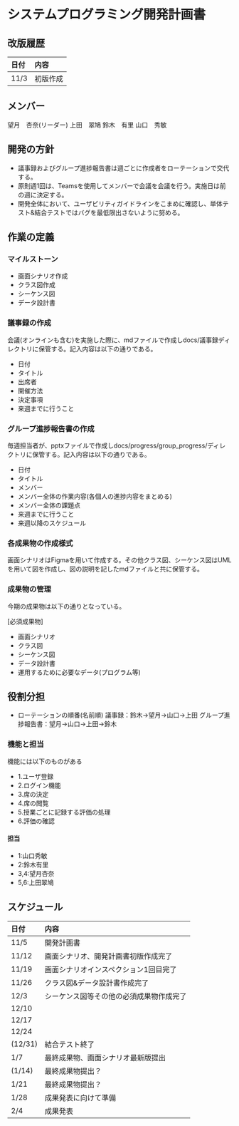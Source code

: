 # システムプログラミング開発計画書

## 改版履歴
|日付|内容|
|:--|:--|
|11/3|初版作成|
## メンバー
望月　杏奈(リーダー)
上田　翠鳩
鈴木　有里
山口　秀敏
## 開発の方針
- 議事録およびグループ進捗報告書は週ごとに作成者をローテーションで交代する。
- 原則週1回は、Teamsを使用してメンバーで会議を会議を行う。実施日は前の週に決定する。
- 開発全体において、ユーザビリティガイドラインをこまめに確認し、単体テスト&結合テストではバグを最低限出さないように努める。
## 作業の定義

### マイルストーン
- 画面シナリオ作成
- クラス図作成
- シーケンス図
- データ設計書

### 議事録の作成
会議(オンラインも含む)を実施した際に、mdファイルで作成しdocs/議事録ディレクトリに保管する。記入内容は以下の通りである。
- 日付
- タイトル
- 出席者
- 開催方法
- 決定事項
- 来週までに行うこと

### グループ進捗報告書の作成
毎週担当者が、pptxファイルで作成しdocs/progress/group_progress/ディレクトリに保管する。記入内容は以下の通りである。
- 日付
- タイトル
- メンバー
- メンバー全体の作業内容(各個人の進捗内容をまとめる)
- メンバー全体の課題点
- 来週までに行うこと
- 来週以降のスケジュール

### 各成果物の作成様式
画面シナリオはFigmaを用いて作成する。その他クラス図、シーケンス図はUMLを用いて図を作成し、図の説明を記したmdファイルと共に保管する。


### 成果物の管理
今期の成果物は以下の通りとなっている。

[必須成果物]
- 画面シナリオ
- クラス図
- シーケンス図
- データ設計書
- 運用するために必要なデータ(プログラム等)

## 役割分担
- ローテーションの順番(名前順)
議事録：鈴木→望月→山口→上田
グループ進捗報告書：望月→山口→上田→鈴木

### 機能と担当
機能には以下のものがある
- 1.ユーザ登録
- 2.ログイン機能
- 3.席の決定
- 4.席の閲覧
- 5.授業ごとに記録する評価の処理
- 6.評価の確認

#### 担当
- 1:山口秀敏
- 2:鈴木有里
- 3,4:望月杏奈
- 5,6:上田翠鳩

## スケジュール
|日付|内容|
|:--|:--|
|11/5|開発計画書|
|11/12|画面シナリオ、開発計画書初版作成完了|
|11/19|画面シナリオインスペクション1回目完了|
|11/26|クラス図&データ設計書作成完了|
|12/3|シーケンス図等その他の必須成果物作成完了|
|12/10||
|12/17||
|12/24||
|(12/31)|結合テスト終了|
|1/7|最終成果物、画面シナリオ最新版提出|
|(1/14)|最終成果物提出？|
|1/21|最終成果物提出？|
|1/28|成果発表に向けて準備|
|2/4|成果発表|
